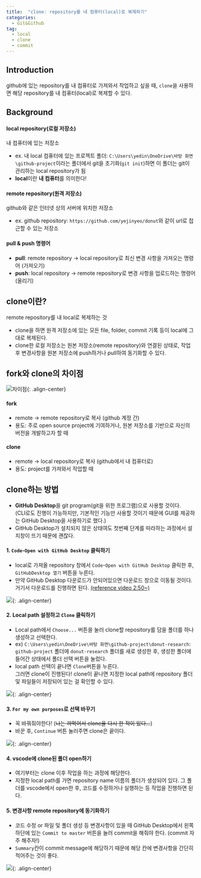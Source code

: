```yaml
---
title:  "clone: repository를 내 컴퓨터(local)로 복제하기"
categories: 
  - Git&Github
tag:
  - local
  - clone
  - commit
---
```



## Introduction
github에 있는 repository를 내 컴퓨터로 가져와서 작업하고 싶을 때, `clone`을 사용하면 해당 repository를 내 컴퓨터(local)로 복제할 수 있다.


## Background
#### local repository(로컬 저장소)
내 컴퓨터에 있는 저장소
- ex. 내 local 컴퓨터에 있는 프로젝트 폴더:  `C:\Users\yedin\OneDrive\바탕 화면\github-project`이라는 폴더에서 git을 초기화(`git init`)하면 이 폴더는 git이 관리하는 local repository가 됨
- **local**이란 **내 컴퓨터**를 의미한다!

#### remote repository(원격 저장소)
github와 같은 인터넷 상의 서버에 위치한 저장소
- ex. github repository: `https://github.com/yejinyeo/donut`와 같이 url로 접근할 수 있는 저장소

#### pull & push 명령어
- **pull**: remote repository -> local repository로 최신 변경 사항을 가져오는 명령어 (가져오기)
- **push**: local repository -> remote repository로 변경 사항을 업로드하는 명령어 (올리기)


## clone이란?
remote repository를 내 local로 복제하는 것
- clone을 하면 원격 저장소에 있는 모든 file, folder, commit 기록 등이 local에 그대로 복제된다.
- clone한 로컬 저장소는 원본 저장소(remote repository)와 연결된 상태로, 작업 후 변경사항을 원본 저장소에 push하거나 pull하여 동기화할 수 있다.

## fork와 clone의 차이점
![차이점](https://img1.daumcdn.net/thumb/R1280x0/?scode=mtistory2&fname=https%3A%2F%2Fblog.kakaocdn.net%2Fdn%2FcNIKgW%2FbtqzVC5QIms%2F7NgNXHZvZoWbaP3Wy6QWd1%2Fimg.png){: .align-center}
#### fork
- remote -> remote repository로 복사 (github 계정 간)
- 용도: 주로 open source project에 기여하거나, 원본 저장소를 기반으로 자신의 버전을 개발하고자 할 때 

#### clone
- remote -> local repository로 복사 (github에서 내 컴퓨터로)
- 용도: project를 가져와서 작업할 때


## clone하는 방법
- **GitHub Desktop**을 git program(git을 위한 프로그램)으로 사용할 것이다.  
(CLI로도 진행이 가능하지만, 기본적인 기능만 사용할 것이기 때문에 GUI를 제공하는 GitHub Desktop을 사용하기로 했다.)
- GitHub Desktop가 설치되지 않은 상태여도 첫번째 단계를 따라하는 과정에서 설치창이 뜨기 때문에 괜찮다.

#### 1. `Code`-`Open with GitHub Desktop` 클릭하기
- local로 가져올 repository 창에서 `Code`-`Open with GitHub Desktop` 클릭한 후, `GitHubDesktop 열기` 버튼을 누른다.
- 만약 GitHub Desktop 다운로드가 안되어있으면 다운로드 창으로 이동될 것이다. 거기서 다운로드를 진행하면 된다. [(reference video 2:50~)](https://www.youtube.com/watch?v=--MMmHbSH9k&t=187s)

![]({{site.url}}/images/2024-08-13-clone/open-desktop.png){: .align-center}

#### 2. Local path 설정하고 `Clone` 클릭하기
- Local path에서 `Choose...` 버튼을 눌러 clone할 repository를 담을 폴더를 하나 생성하고 선택한다. 
- ex) `C:\Users\yedin\OneDrive\바탕 화면\github-project\donut-research`: `github-project` 폴더에 `donut-research` 폴더를 새로 생성한 후, 생성한 폴더에 들어간 상태에서 폴더 선택 버튼을 눌렀다.
- local path 선택이 끝나면 `Clone`버튼을 누른다.  
그러면 clone이 진행된다! clone이 끝나면 지정한 local path에 repository 폴더 및 파일들이 저장되어 있는 걸 확인할 수 있다.

![]({{site.url}}/images/2024-08-13-clone/clone-repository.png){: .align-center}

#### 3. `For my own purposes`로 선택 바꾸기
- 꼭 바꿔줘야한다! (~~나는 까먹어서 clone을 다시 한 적이 있다...~~)
- 바꾼 후, `Continue` 버튼 눌러주면 clone은 끝이다.

![]({{site.url}}/images/2024-08-13-clone/for-my-own-purpose.png){: .align-center}

#### 4. vscode에 clone된 폴더 open하기
- 여기부터는 clone 이후 작업을 하는 과정에 해당한다.
- 지정한 local path를 가면 repository name 이름의 폴더가 생성되어 있다. 그 폴더를 vscode에서 open한 후, 코드를 수정하거나 실행하는 등 작업을 진행하면 된다. 

#### 5. 변경사항 remote repository에 동기화하기
- 코드 수정 or 파일 및 폴더 생성 등 변경사항이 있을 때 GitHub Desktop에서 왼쪽 하단에 있는 `Commit to master` 버튼을 눌러 commit을 해줘야 한다. (commit 자주 해주자!)
- `Summary`칸이 commit message에 해당하기 때문에 해당 칸에 변경사항을 간단히 적어주는 것이 좋다.

![]({{site.url}}/images/2024-08-13-clone/commit-block.png){: .align-center}